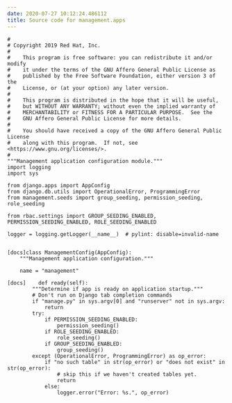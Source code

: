 ```yaml
---
date: 2020-07-27 10:12:24.486112
title: Source code for management.apps
---
```


<div class="highlight">

    #
    # Copyright 2019 Red Hat, Inc.
    #
    #    This program is free software: you can redistribute it and/or modify
    #    it under the terms of the GNU Affero General Public License as
    #    published by the Free Software Foundation, either version 3 of the
    #    License, or (at your option) any later version.
    #
    #    This program is distributed in the hope that it will be useful,
    #    but WITHOUT ANY WARRANTY; without even the implied warranty of
    #    MERCHANTABILITY or FITNESS FOR A PARTICULAR PURPOSE.  See the
    #    GNU Affero General Public License for more details.
    #
    #    You should have received a copy of the GNU Affero General Public License
    #    along with this program.  If not, see <https://www.gnu.org/licenses/>.
    #
    """Management application configuration module."""
    import logging
    import sys
    
    from django.apps import AppConfig
    from django.db.utils import OperationalError, ProgrammingError
    from management.seeds import group_seeding, permission_seeding, role_seeding
    
    from rbac.settings import GROUP_SEEDING_ENABLED, PERMISSION_SEEDING_ENABLED, ROLE_SEEDING_ENABLED
    
    logger = logging.getLogger(__name__)  # pylint: disable=invalid-name
    
    
    [docs]class ManagementConfig(AppConfig):
        """Management application configuration."""
    
        name = "management"
    
    [docs]    def ready(self):
            """Determine if app is ready on application startup."""
            # Don't run on Django tab completion commands
            if "manage.py" in sys.argv[0] and "runserver" not in sys.argv:
                return
            try:
                if PERMISSION_SEEDING_ENABLED:
                    permission_seeding()
                if ROLE_SEEDING_ENABLED:
                    role_seeding()
                if GROUP_SEEDING_ENABLED:
                    group_seeding()
            except (OperationalError, ProgrammingError) as op_error:
                if "no such table" in str(op_error) or "does not exist" in str(op_error):
                    # skip this if we haven't created tables yet.
                    return
                else:
                    logger.error("Error: %s.", op_error)

</div>